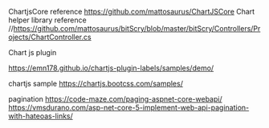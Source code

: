 ﻿ChartjsCore reference
https://github.com/mattosaurus/ChartJSCore
Chart helper library reference
//https://github.com/mattosaurus/bitScry/blob/master/bitScry/Controllers/Projects/ChartController.cs

Chart js plugin

https://emn178.github.io/chartjs-plugin-labels/samples/demo/

chartjs sample
https://chartjs.bootcss.com/samples/

pagination
https://code-maze.com/paging-aspnet-core-webapi/
https://vmsdurano.com/asp-net-core-5-implement-web-api-pagination-with-hateoas-links/